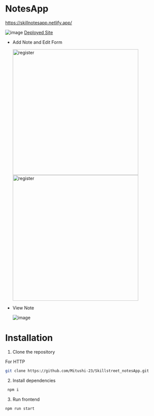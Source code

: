 # NotesApp 
https://skillnotesapp.netlify.app/


![image](https://github.com/Mitushi-23/Skillstreet_notesApp/assets/83106116/d67ee4f7-36dc-41bc-a112-4b8ee7a975d0)
[Deployed Site](skillnotesapp.netlify.app)

* Add Note and Edit Form

  <img width="400" alt="register" src="https://github.com/Mitushi-23/Skillstreet_notesApp/assets/83106116/52fb853e-b41c-44c6-a221-5e4f2cd7b32c">
  <img width="400" alt="register" src="https://github.com/Mitushi-23/Skillstreet_notesApp/assets/83106116/7cb01c56-bdd3-4fc9-892e-fc32c355a1ac">

* View Note

  ![image](https://github.com/Mitushi-23/Skillstreet_notesApp/assets/83106116/324b6c7a-63ee-4fc3-82d3-dc8a2cb2d9bb)

# Installation

1. Clone the repository

For HTTP

```sh
git clone https://github.com/Mitushi-23/Skillstreet_notesApp.git
```


2. Install dependencies

```sh
 npm i
```


3. Run frontend

```sh
npm run start
```

